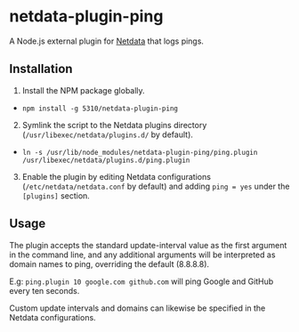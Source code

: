 # netdata-plugin-ping

A Node.js external plugin for [Netdata](https://github.com/firehol/netdata) that logs pings.

## Installation

1. Install the NPM package globally.
  - `npm install -g 5310/netdata-plugin-ping`
2. Symlink the script to the Netdata plugins directory (`/usr/libexec/netdata/plugins.d/` by default).
  - `ln -s /usr/lib/node_modules/netdata-plugin-ping/ping.plugin /usr/libexec/netdata/plugins.d/ping.plugin`
3. Enable the plugin by editing Netdata configurations (`/etc/netdata/netdata.conf` by default) and adding `ping = yes` under the `[plugins]` section.

## Usage

The plugin accepts the standard update-interval value as the first argument in the command line, and any additional arguments will be interpreted as domain names to ping, overriding the default (8.8.8.8).

 E.g: `ping.plugin 10 google.com github.com` will ping Google and GitHub every ten seconds.

Custom update intervals and domains can likewise be specified in the Netdata configurations.
